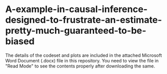 # A-example-in-causal-inference-designed-to-frustrate-an-estimate-pretty-much-guaranteed-to-be-biased

The details of the codeset and plots are included in the attached Microsoft Word Document (.docx) file in this repository. 
You need to view the file in "Read Mode" to see the contents properly after downloading the same.
